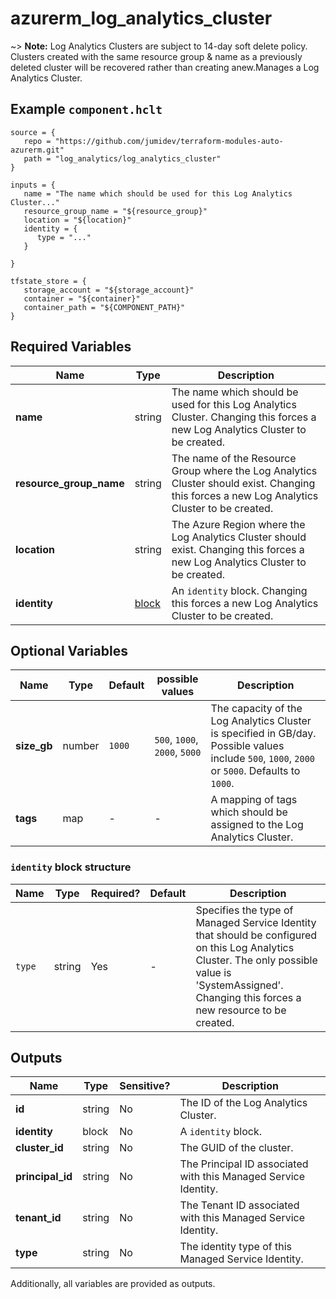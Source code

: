# azurerm_log_analytics_cluster

~> **Note:** Log Analytics Clusters are subject to 14-day soft delete policy. Clusters created with the same resource group & name as a previously deleted cluster will be recovered rather than creating anew.Manages a Log Analytics Cluster.

## Example `component.hclt`

```hcl
source = {
   repo = "https://github.com/jumidev/terraform-modules-auto-azurerm.git"   
   path = "log_analytics/log_analytics_cluster"   
}

inputs = {
   name = "The name which should be used for this Log Analytics Cluster..."   
   resource_group_name = "${resource_group}"   
   location = "${location}"   
   identity = {
      type = "..."      
   }
   
}

tfstate_store = {
   storage_account = "${storage_account}"   
   container = "${container}"   
   container_path = "${COMPONENT_PATH}"   
}

```

## Required Variables

| Name | Type |  Description |
| ---- | --------- |  ----------- |
| **name** | string |  The name which should be used for this Log Analytics Cluster. Changing this forces a new Log Analytics Cluster to be created. | 
| **resource_group_name** | string |  The name of the Resource Group where the Log Analytics Cluster should exist. Changing this forces a new Log Analytics Cluster to be created. | 
| **location** | string |  The Azure Region where the Log Analytics Cluster should exist. Changing this forces a new Log Analytics Cluster to be created. | 
| **identity** | [block](#identity-block-structure) |  An `identity` block. Changing this forces a new Log Analytics Cluster to be created. | 

## Optional Variables

| Name | Type |  Default  |  possible values |  Description |
| ---- | --------- |  ----------- | ----------- | ----------- |
| **size_gb** | number |  `1000`  |  `500`, `1000`, `2000`, `5000`  |  The capacity of the Log Analytics Cluster is specified in GB/day. Possible values include `500`, `1000`, `2000` or `5000`. Defaults to `1000`. | 
| **tags** | map |  -  |  -  |  A mapping of tags which should be assigned to the Log Analytics Cluster. | 

### `identity` block structure

| Name | Type | Required? | Default | Description |
| ---- | ---- | --------- | ------- | ----------- |
| `type` | string | Yes | - | Specifies the type of Managed Service Identity that should be configured on this Log Analytics Cluster. The only possible value is 'SystemAssigned'. Changing this forces a new resource to be created. |



## Outputs

| Name | Type | Sensitive? | Description |
| ---- | ---- | --------- | --------- |
| **id** | string | No  | The ID of the Log Analytics Cluster. | 
| **identity** | block | No  | A `identity` block. | 
| **cluster_id** | string | No  | The GUID of the cluster. | 
| **principal_id** | string | No  | The Principal ID associated with this Managed Service Identity. | 
| **tenant_id** | string | No  | The Tenant ID associated with this Managed Service Identity. | 
| **type** | string | No  | The identity type of this Managed Service Identity. | 

Additionally, all variables are provided as outputs.

